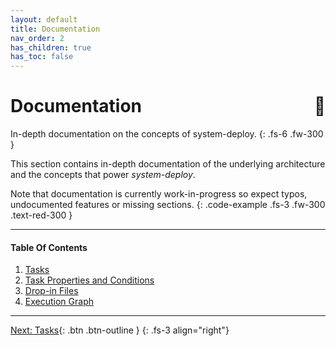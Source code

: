 ```yaml
---
layout: default
title: Documentation
nav_order: 2
has_children: true
has_toc: false
---
```


# Documentation <span style="float:right">📖</span>

In-depth documentation on the concepts of system-deploy.
{: .fs-6 .fw-300 }

This section contains in-depth documentation of the underlying architecture and
the concepts that power *system-deploy*.

Note that documentation is currently work-in-progress so expect typos, undocumented
features or missing sections.
{: .code-example .fs-3 .fw-300 .text-red-300 }

---

#### Table Of Contents
1. [Tasks](./10-tasks.md)
1. [Task Properties and Conditions](./task-props.md)
1. [Drop-in Files](./20-dropins.md)
1. [Execution Graph](./30-execution-graph.md)

---

[Next: Tasks](./10-tasks.md){: .btn .btn-outline }
{: .fs-3 align="right"}
